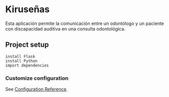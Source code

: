 # Kiruseñas

Esta aplicación permite la comunicación entre un odontólogo y un paciente con discapacidad auditiva 
en una consulta odontológica.

## Project setup

```
install Flask
install Python
import dependencies
```
### Customize configuration
See [Configuration Reference](https://flask.palletsprojects.com/en/2.2.x/quickstart/).


